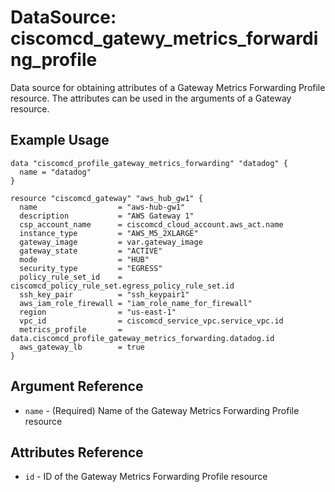 # DataSource: ciscomcd_gatewy_metrics_forwarding_profile
Data source for obtaining attributes of a Gateway Metrics Forwarding Profile resource.  The attributes can be used in the arguments of a Gateway resource.

## Example Usage
```hcl
data "ciscomcd_profile_gateway_metrics_forwarding" "datadog" {
  name = "datadog"
}

resource "ciscomcd_gateway" "aws_hub_gw1" {
  name                  = "aws-hub-gw1"
  description           = "AWS Gateway 1"
  csp_account_name      = ciscomcd_cloud_account.aws_act.name
  instance_type         = "AWS_M5_2XLARGE"
  gateway_image         = var.gateway_image
  gateway_state         = "ACTIVE"
  mode                  = "HUB"
  security_type         = "EGRESS"
  policy_rule_set_id    = ciscomcd_policy_rule_set.egress_policy_rule_set.id
  ssh_key_pair          = "ssh_keypair1"
  aws_iam_role_firewall = "iam_role_name_for_firewall"
  region                = "us-east-1"
  vpc_id                = ciscomcd_service_vpc.service_vpc.id
  metrics_profile       = data.ciscomcd_profile_gateway_metrics_forwarding.datadog.id
  aws_gateway_lb        = true
}
```

## Argument Reference
* `name` - (Required) Name of the Gateway Metrics Forwarding Profile resource

## Attributes Reference
* `id` - ID of the Gateway Metrics Forwarding Profile resource